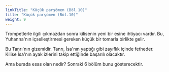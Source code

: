 ```yaml
---
linkTitle: "Küçük parşömen (Böl.10)"
title: "Küçük parşömen (Böl.10)"
weight: 9
---
```


Trompetlerle ilgili çıkmazdan sonra kilisenin yeni bir esine ihtiyacı vardır. Bu, Yuhanna'nın içselleştirmesi gereken küçük bir tomarla birlikte gelir.

Bu Tanrı'nın gizemidir. Tanrı, İsa'nın yaptığı gibi zayıflık içinde fetheder. Kilise İsa'nın ayak izlerini takip ettiğinde başarılı olacaktır.

Ama burada esas olan nedir? Sonraki 6 bölüm bunu gösterecektir.